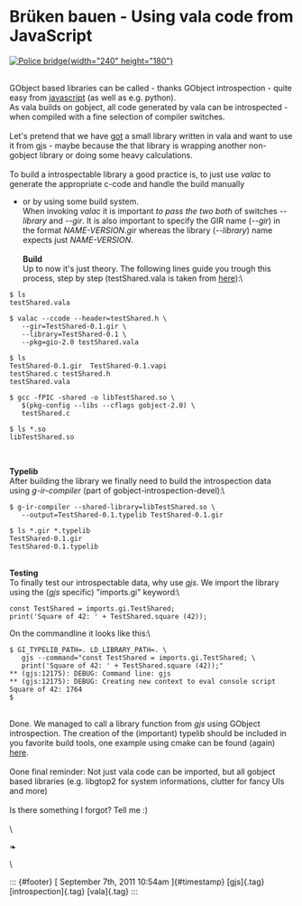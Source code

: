 Brüken bauen - Using vala code from JavaScript
==============================================

[![Police
bridge](http://farm1.static.flickr.com/99/256688760_b6ddeb0425_m.jpg){width="240"
height="180"}](http://www.flickr.com/photos/underpuppy/256688760/ "Police bridge von Underpuppy bei Flickr")

\
GObject based libraries can be called - thanks GObject introspection -
quite easy from [javascript](http://git.gnome.org/browse/gjs) (as well
as e.g. python).\
As vala builds on gobject, all code generated by vala can be
introspected - when compiled with a fine selection of compiler
switches.\
[](http://developer.gnome.org/)\
Let's pretend that we have
[got](https://gitorious.org/valastuff/gi-example/blobs/master/src/testShared.vala)
a small library written in vala and want to use it from gjs - maybe
because the that library is wrapping another non-gobject library or
doing some heavy calculations.\
\
To build a introspectable library a good practice is, to just use
*valac* to generate the appropriate c-code and handle the build manually
- or by using some build system.\
When invoking *valac* it is important *to pass the two both* of switches
*--library* and *--gir*. It is also important to specify the GIR name
(*--gir*) in the format *NAME-VERSION.gir* whereas the library
(*--library*) name expects just *NAME-VERSION*.\
\
**Build**\
Up to now it's just theory. The following lines guide you trough this
process, step by step (testShared.vala is taken from
[here](https://gitorious.org/valastuff/gi-example)):\

``` {.brush:bash}
$ ls
testShared.vala

$ valac --ccode --header=testShared.h \
   --gir=TestShared-0.1.gir \
   --library=TestShared-0.1 \
   --pkg=gio-2.0 testShared.vala

$ ls
TestShared-0.1.gir  TestShared-0.1.vapi
testShared.c testShared.h
testShared.vala

$ gcc -fPIC -shared -o libTestShared.so \
   $(pkg-config --libs --cflags gobject-2.0) \
   testShared.c 

$ ls *.so
libTestShared.so
 
```

\
**Typelib**\
After building the library we finally need to build the introspection
data using *g-ir-compiler* (part of gobject-introspection-devel):\

``` {.brush:bash}
$ g-ir-compiler --shared-library=libTestShared.so \
   --output=TestShared-0.1.typelib TestShared-0.1.gir
```

``` {.brush:bash}
$ ls *.gir *.typelib
TestShared-0.1.gir
TestShared-0.1.typelib
```

\
**Testing**\
To finally test our introspectable data, why use *gjs*. We import the
library using the (*gjs* specific) "imports.gi" keyword:\

``` {.brush:javascript}
const TestShared = imports.gi.TestShared;
print('Square of 42: ' + TestShared.square (42));
```

On the commandline it looks like this:\

``` {.brush:bash}
$ GI_TYPELIB_PATH=. LD_LIBRARY_PATH=. \
   gjs --command="const TestShared = imports.gi.TestShared; \
   print('Square of 42: ' + TestShared.square (42));"
** (gjs:12175): DEBUG: Command line: gjs
** (gjs:12175): DEBUG: Creating new context to eval console script
Square of 42: 1764
$
```

\
Done. We managed to call a library function from *gjs* using GObject
introspection. The creation of the (important) typelib should be
included in you favorite build tools, one example using cmake can be
found (again) [here](https://gitorious.org/valastuff/gi-example).\
\
Oone final reminder: Not just vala code can be imported, but all gobject
based libraries (e.g. libgtop2 for system informations, clutter for
fancy UIs and more)\
\
Is there something I forgot? Tell me :)\
\
\

❧

\

::: {#footer}
[ September 7th, 2011 10:54am ]{#timestamp} [gjs]{.tag}
[introspection]{.tag} [vala]{.tag}
:::
